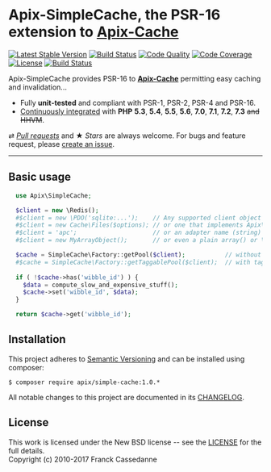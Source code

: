 Apix-SimpleCache, the PSR-16 extension to [Apix-Cache](//github.com/apix/cache)
=================================
[![Latest Stable Version](https://poser.pugx.org/apix/simple-cache/v/stable.svg)](https://packagist.org/packages/apix/simple-cache)
[![Build Status](https://scrutinizer-ci.com/g/apix/simple-cache/badges/build.png?b=master)](https://scrutinizer-ci.com/g/apix/simple-cache/build-status/master)
[![Code Quality](https://scrutinizer-ci.com/g/apix/simple-cache/badges/quality-score.png?b=master)](https://scrutinizer-ci.com/g/apix/simple-cache/?branch=master)
[![Code Coverage](https://scrutinizer-ci.com/g/apix/simple-cache/badges/coverage.png?b=master)](https://scrutinizer-ci.com/g/apix/simple-cache/?branch=master)
[![License](https://poser.pugx.org/apix/simple-cache/license.svg)](https://packagist.org/packages/apix/simple-cache)
[![Build Status](https://travis-ci.org/apix/simple-cache.svg?branch=master)](https://travis-ci.org/apix/simple-cache)

Apix-SimpleCache provides PSR-16 to **[Apix-Cache](//github.com/apix/cache)** permitting easy caching and invalidation...

* Fully **unit-tested** and compliant with PSR-1, PSR-2, PSR-4 and PSR-16.
* [Continuously integrated](https://travis-ci.org/apix/simple-cache) with **PHP** **5.3**, **5.4**, **5.5**, **5.6**, **7.0**, **7.1**, **7.2**, **7.3** ~~and HHVM~~.

⇄ *[Pull requests](//github.com/apix/simple-cache/blob/master/.github/CONTRIBUTING.md)* and ★ *Stars* are always welcome. For bugs and feature request, please [create an issue](//github.com/apix/simple-cache/issues/new).

---

Basic usage
-----------

```php
  use Apix\SimpleCache;

  $client = new \Redis();
  #$client = new \PDO('sqlite:...');    // Any supported client object e.g. Memcached, MongoClient, ...
  #$client = new Cache\Files($options); // or one that implements Apix\Cache\Adapter
  #$client = 'apc';                     // or an adapter name (string) e.g. "APC", "Runtime"
  #$client = new MyArrayObject();       // or even a plain array() or \ArrayObject.

  $cache = SimpleCache\Factory::getPool($client);           // without tagging support
  #$cache = SimpleCache\Factory::getTaggablePool($client);  // with tagging
    
  if ( !$cache->has('wibble_id') ) {
    $data = compute_slow_and_expensive_stuff();
    $cache->set('wibble_id', $data);
  }

  return $cache->get('wibble_id');
```

Installation
------------------------

This project adheres to [Semantic Versioning](http://semver.org/) and can be installed using composer:  

    $ composer require apix/simple-cache:1.0.*

All notable changes to this project are documented in its [CHANGELOG](CHANGELOG.md).

License
-------
This work is licensed under the New BSD license -- see the [LICENSE](LICENSE.txt) for the full details.<br>Copyright (c) 2010-2017 Franck Cassedanne
